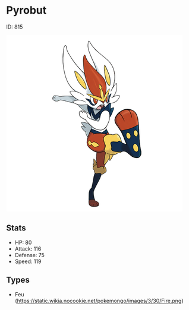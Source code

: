 # Pyrobut


ID: 815

![](https://raw.githubusercontent.com/PokeAPI/sprites/master/sprites/pokemon/other/official-artwork/815.png "Pyrobut")

## Stats


 - HP: 80
 - Attack: 116
 - Defense: 75
 - Speed: 119

## Types


 - Feu (https://static.wikia.nocookie.net/pokemongo/images/3/30/Fire.png)
